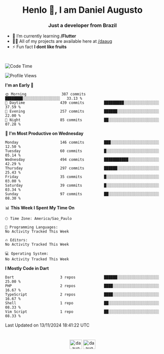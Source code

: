 <h1 align="center">Henlo 👋, I am Daniel Augusto</h1>
<h3 align="center">Just a developer from Brazil</h3>

- 🌱 I’m currently learning **/Flutter**
- 👨‍💻 All of my projects are available here at [/daaug](https://github.com/daaug)
- ⚡ Fun fact **I dont like fruits** 
<h1></h1>

<!--START_SECTION:waka-->
![Code Time](http://img.shields.io/badge/Code%20Time-37%20hrs%2017%20mins-blue)

![Profile Views](http://img.shields.io/badge/Profile%20Views-0-blue)

**I'm an Early 🐤** 

```text
🌞 Morning                387 commits         ████████░░░░░░░░░░░░░░░░░   33.13 % 
🌆 Daytime                439 commits         █████████░░░░░░░░░░░░░░░░   37.59 % 
🌃 Evening                257 commits         ██████░░░░░░░░░░░░░░░░░░░   22.00 % 
🌙 Night                  85 commits          ██░░░░░░░░░░░░░░░░░░░░░░░   07.28 % 
```
📅 **I'm Most Productive on Wednesday** 

```text
Monday                   146 commits         ███░░░░░░░░░░░░░░░░░░░░░░   12.50 % 
Tuesday                  60 commits          █░░░░░░░░░░░░░░░░░░░░░░░░   05.14 % 
Wednesday                494 commits         ███████████░░░░░░░░░░░░░░   42.29 % 
Thursday                 297 commits         ██████░░░░░░░░░░░░░░░░░░░   25.43 % 
Friday                   35 commits          █░░░░░░░░░░░░░░░░░░░░░░░░   03.00 % 
Saturday                 39 commits          █░░░░░░░░░░░░░░░░░░░░░░░░   03.34 % 
Sunday                   97 commits          ██░░░░░░░░░░░░░░░░░░░░░░░   08.30 % 
```


📊 **This Week I Spent My Time On** 

```text
🕑︎ Time Zone: America/Sao_Paulo

💬 Programming Languages: 
No Activity Tracked This Week

🔥 Editors: 
No Activity Tracked This Week

💻 Operating System: 
No Activity Tracked This Week
```

**I Mostly Code in Dart** 

```text
Dart                     3 repos             ██████░░░░░░░░░░░░░░░░░░░   25.00 % 
PHP                      2 repos             ████░░░░░░░░░░░░░░░░░░░░░   16.67 % 
TypeScript               2 repos             ████░░░░░░░░░░░░░░░░░░░░░   16.67 % 
Shell                    1 repo              ██░░░░░░░░░░░░░░░░░░░░░░░   08.33 % 
Vim Script               1 repo              ██░░░░░░░░░░░░░░░░░░░░░░░   08.33 % 
```




 Last Updated on 13/11/2024 18:41:22 UTC
<!--END_SECTION:waka-->

<h1></h1>
<p align="center">
<a href="https://linkedin.com/in/daaug" target="blank"><img align="center" src="https://raw.githubusercontent.com/rahuldkjain/github-profile-readme-generator/master/src/images/icons/Social/linked-in-alt.svg" alt="daaug" height="30" width="40" /></a> 
<a href="https://www.hackerrank.com/daaug" target="blank"><img align="center" src="https://raw.githubusercontent.com/rahuldkjain/github-profile-readme-generator/master/src/images/icons/Social/hackerrank.svg" alt="daaug" height="30" width="40" /></a>
</p>
